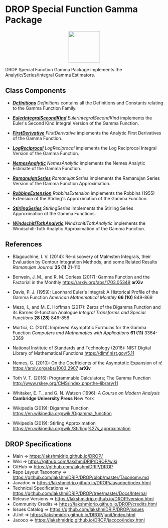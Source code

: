 # DROP Special Function Gamma Package

<p align="center"><img src="https://github.com/lakshmiDRIP/DROP/blob/master/DRIP_Logo.gif?raw=true" width="100"></p>

DROP Special Function Gamma Package implements the Analytic/Series/Integral Gamma Estimators.


## Class Components

 * [***Definitions***](https://github.com/lakshmiDRIP/DROP/tree/master/src/main/java/org/drip/specialfunction/gamma/Definitions.java)
 <i>Definitions</i> contains all the Definitions and Constants relating to the Gamma Function Family.

 * [***EulerIntegralSecondKind***](https://github.com/lakshmiDRIP/DROP/tree/master/src/main/java/org/drip/specialfunction/gamma/EulerIntegralSecondKind.java)
 <i>EulerIntegralSecondKind</i> implements the Euler's Second Kind Integral Version of the Gamma Function.

 * [***FirstDerivative***](https://github.com/lakshmiDRIP/DROP/tree/master/src/main/java/org/drip/specialfunction/gamma/FirstDerivative.java)
 <i>FirstDerivative</i> implements the Analytic First Derivatives of the Gamma Function.

 * [***LogReciprocal***](https://github.com/lakshmiDRIP/DROP/tree/master/src/main/java/org/drip/specialfunction/gamma/LogReciprocal.java)
 <i>LogReciprocal</i> implements the Log Reciprocal Integral Version of the Gamma Function.

 * [***NemesAnalytic***](https://github.com/lakshmiDRIP/DROP/tree/master/src/main/java/org/drip/specialfunction/gamma/NemesAnalytic.java)
 <i>NemesAnalytic</i> implements the Nemes Analytic Estimate of the Gamma Function.

 * [***RamanujanSeries***](https://github.com/lakshmiDRIP/DROP/tree/master/src/main/java/org/drip/specialfunction/gamma/RamanujanSeries.java)
 <i>RamanujanSeries</i> implements the Ramanujan Series Version of the Gamma Function Approximation.

 * [***RobbinsExtension***](https://github.com/lakshmiDRIP/DROP/tree/master/src/main/java/org/drip/specialfunction/gamma/RobbinsExtension.java)
 <i>RobbinsExtension</i> implements the Robbins (1955) Extension of the Stirling's Approximation of the Gamma Function.

 * [***StirlingSeries***](https://github.com/lakshmiDRIP/DROP/tree/master/src/main/java/org/drip/specialfunction/gamma/StirlingSeries.java)
 <i>StirlingSeries</i> implements the Stirling Series Approximation of the Gamma Functions.

 * [***WindschitlTothAnalytic***](https://github.com/lakshmiDRIP/DROP/tree/master/src/main/java/org/drip/specialfunction/gamma/WindschitlTothAnalytic.java)
 <i>WindschitlTothAnalytic</i> implements the Windschitl-Toth Analytic Approximation of the Gamma Function.


## References

 * Blagouchine, I. V. (2014): Re-discovery of Malmsten Integrals, their Evaluation by Contour Integration Methods, and some Related Results <i>Ramanujan Journal</i> <b>35 (1)</b> 21-110

 * Borwein, J. M., and R. M. Corless (2017): Gamma Function and the Factorial in the Monthly https://arxiv.org/abs/1703.05349 <b>arXiv</b>

 * Davis, P. J. (1959): Leonhard Euler's Integral: A Historical Profile of the Gamma Function <i>American Mathematical Monthly</i> <b>66 (10)</b> 849-869

 * Mezo, I., and M. E. Hoffman (2017): Zeros of the Digamma Function and its Barnes G-function Analogue <i>Integral Transforms and Special Functions</i> <b>28 (28)</b> 846-858

 * Mortici, C. (2011): Improved Asymptotic Formulas for the Gamma Function <i>Computers and Mathematics with Applications</i> <b>61 (11)</b> 3364-3369

 * National Institute of Standards and Technology (2018): NIST Digital Library of Mathematical Functions https://dlmf.nist.gov/5.11

 * Nemes, G. (2010): On the Coefficients of the Asymptotic Expansion of n! https://arxiv.org/abs/1003.2907 <b>arXiv</b>

 * Toth V. T. (2016): Programmable Calculators; The Gamma Function http://www.rskey.org/CMS/index.php/the-library/11

 * Whitaker, E. T., and G. N. Watson (1996): <i>A Course on Modern Analysis</i> <b>Cambridge University Press</b> New York

 * Wikipedia (2019): Digamma Function https://en.wikipedia.org/wiki/Digamma_function

 * Wikipedia (2019): Stirling Approximation https://en.wikipedia.org/wiki/Stirling%27s_approximation


## DROP Specifications

 * Main                     => https://lakshmidrip.github.io/DROP/
 * Wiki                     => https://github.com/lakshmiDRIP/DROP/wiki
 * GitHub                   => https://github.com/lakshmiDRIP/DROP
 * Repo Layout Taxonomy     => https://github.com/lakshmiDRIP/DROP/blob/master/Taxonomy.md
 * Javadoc                  => https://lakshmidrip.github.io/DROP/Javadoc/index.html
 * Technical Specifications => https://github.com/lakshmiDRIP/DROP/tree/master/Docs/Internal
 * Release Versions         => https://lakshmidrip.github.io/DROP/version.html
 * Community Credits        => https://lakshmidrip.github.io/DROP/credits.html
 * Issues Catalog           => https://github.com/lakshmiDRIP/DROP/issues
 * JUnit                    => https://lakshmidrip.github.io/DROP/junit/index.html
 * Jacoco                   => https://lakshmidrip.github.io/DROP/jacoco/index.html
